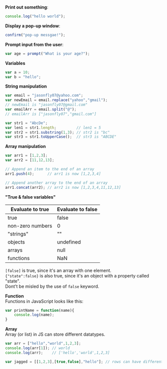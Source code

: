 **Print out something**:  
```js
console.log("hello world");
```

**Display a pop-up window**:  
```js
confirm("pop-up messgae!");
```

**Prompt input from the user**:  
```js
var age = prompt("What is your age?");
```

**Variables**
```js
var a = 10;
var b = "hello";
```

**String manipulation**
```js
var email = "jasonfly07@yahoo.com";
var newEmail = email.replace("yahoo","gmail"); 
// newEmail is "jasonfly07@gmail.com"
var emailArr = email.split("@");
// emailArr is ["jasonfly07","gmail.com"]
```
```js
var str1 = "AbcDe";
var len1 = str1.length;         // len1 = 5 
var str2 = str1.substring(1,3); // str2 is "bc"
var str3 = str1.toUpperCase();  // str3 is "ABCDE"
```
**Array manipulation**
```js
var arr1 = [1,2,3];
var arr2 = [11,12,13];

// Append an item to the end of an array
arr1.push(4);      // arr1 is now [1,2,3,4]

// Append another array to the end of an array
arr1.concat(arr2); // arr2 is now [1,2,3,4,11,12,13]
```

**"True & false variables"**

| Evaluate to true | Evaluate to false |
|-------|-------|
| true  | false |
| non-zero numbers | 0 |
| "strings" | "" |
| objects | undefined |
| arrays | null |
| functions | NaN  |  
`[false]` is true, since it's an array with one element.  
`{"state":false}` is also true, since it's an object with a property called "state".  
Dont't be misled by the use of `false` keyword.

**Function**  
Functions in JavaScript looks like this:  
```js
var printName = function(name){
    console.log(name);
}
```

**Array**  
Array (or list) in JS can store different datatypes.  
```js
var arr = ["hello","world",1,2,3];  
console.log(arr[1]); // world
console.log(arr);    // ['hello','world',1,2,3]

var jagged = [[1,2,3],[true,false],"hello"]; // rows can have different length
```
